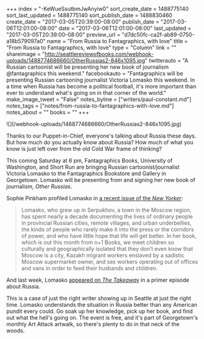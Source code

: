+++
index = "-KeWueSsutbmJwAnyiw0"
sort_create_date = 1488775140
sort_last_updated = 1488775140
sort_publish_date = 1488830460
create_date = "2017-03-05T20:39:00-08:00"
publish_date = "2017-03-06T12:01:00-08:00"
date = "2017-03-06T12:01:00-08:00"
last_updated = "2017-03-05T20:39:00-08:00"
preview_url = "d7dc50fc-ca2f-ab89-0750-a18b579097a0"
name = "From Russia to Fantagraphics, with love"
title = "From Russia to Fantagraphics, with love"
type = "Column"
link = ""
shareimage = "http://seattlereviewofbooks.com/webhook-uploads/1488774686660/OtherRussias2-846x1095.jpg"
twitterauto = "A Russian cartoonist will be presenting her new book of journalism @fantagraphics this weekend."
facebookauto = "Fantagraphics will be presenting Russian cartooning journalist Victoria Lomasko this weekend. In a time when Russia has become a political football, it's more important than ever to understand what's going on in that corner of the world."
make_image_tweet = "False"
notes_byline = ["writers/paul-constant.md"]
notes_tags = ["notes/from-russia-to-fantagraphics-with-love.md"]
notes_about = ""
books = ""
+++
<p class="image">![](/webhook-uploads/1488774686660/OtherRussias2-846x1095.jpg)</p>

Thanks to our Puppet-in-Chief, everyone's talking about Russia these days. But how much do you actually know about Russia? How much of what you know is just left over from the old Cold War frame of thinking? 

This coming Saturday at 6 pm, Fantagraphics Books, University of Washington, and Short Run are bringing Russian cartoonist/journalist Victoria Lomasko to the Fantagraphics Bookstore and Gallery in Georgetown. Lomasko will be presenting from and signing her new book of journalism, *Other Russias*.

Sophie Pinkham profiled Lomasko in [a recent issue of the *New Yorker*](http://www.newyorker.com/books/page-turner/listening-to-ordinary-russians-by-drawing-them-one-by-one):

<blockquote>Lomasko, who grew up in Serpukhov, a town in the Moscow region, has spent nearly a decade documenting the lives of ordinary people in provincial Russian cities, remote villages, and urban underbellies, the kinds of people who rarely make it into the press or the corridors of power, and who have little hope that life will get better. In her book, which is out this month from n+1 Books, we meet children so culturally and geographically isolated that they don’t even know that Moscow is a city, Kazakh migrant workers enslaved by a sadistic Moscow supermarket owner, and sex workers operating out of offices and vans in order to feed their husbands and children.</blockquote>

And last week, Lomasko [appeared on *The Takeaway*](http://www.wnyc.org/story/the-takeaway-2017-03-03/) in a primer episode about Russia.

This is a case of just the right writer showing up in Seattle at just the right time. Lomasko understands the situation in Russia better than any American pundit every could. Go soak up her knowledge, pick up her book, and find out what the hell's going on. The event is free, and it's part of Georgetown's monthly Art Attack artwalk, so there's plenty to do in that neck of the woods.
